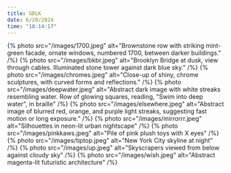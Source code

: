 ```yaml
---
title: GDLK
date: 6/20/2024
time: "18:14:17"
---
```


{% photo src="/images/1700.jpeg" alt="Brownstone row with striking mint-green facade, ornate windows, numbered 1700, between darker buildings." /%}
{% photo src="/images/bkbr.jpeg" alt="Brooklyn Bridge at dusk, view through cables. Illuminated stone tower against dark blue sky." /%}
{% photo src="/images/chromes.jpeg" alt="Close-up of shiny, chrome sculptures, with curved forms and reflections." /%}
{% photo src="/images/deepwater.jpeg" alt="Abstract dark image with white streaks resembling water. Row of glowing squares, reading, "Swim into deep water", in braille" /%}
{% photo src="/images/elsewhere.jpeg" alt="Abstract image of blurred red, orange, and purple light streaks, suggesting fast motion or long exposure." /%}
{% photo src="/images/mirrorrr.jpeg" alt="Silhouettes in neon-lit urban nightscape" /%}
{% photo src="/images/pinkkaws.jpeg" alt="Pile of pink plush toys with X eyes" /%}
{% photo src="/images/tiptop.jpeg" alt="New York City skyline at night" /%}
{% photo src="/images/up.jpeg" alt="Skyscrapers viewed from below against cloudy sky" /%}
{% photo src="/images/wish.jpeg" alt="Abstract magenta-lit futuristic architecture" /%}
